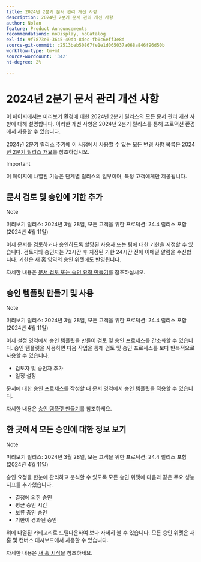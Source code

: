 ```yaml
---
title: 2024년 2분기 문서 관리 개선 사항
description: 2024년 2분기 문서 관리 개선 사항
author: Nolan
feature: Product Announcements
recommendations: noDisplay, noCatalog
exl-id: 9f7873e0-3645-49db-8dec-fb0c6eff3e8d
source-git-commit: c2513beb50867fe1e1d065037a068a846f96d50b
workflow-type: tm+mt
source-wordcount: '342'
ht-degree: 2%

---
```


# 2024년 2분기 문서 관리 개선 사항

이 페이지에서는 미리보기 환경에 대한 2024년 2분기 릴리스의 모든 문서 관리 개선 사항에 대해 설명합니다. 이러한 개선 사항은 2024년 2분기 릴리스를 통해 프로덕션 환경에서 사용할 수 있습니다.

2024년 2분기 릴리스 주기에 이 시점에서 사용할 수 있는 모든 변경 사항 목록은 [2024년 2분기 릴리스 개요](/help/quicksilver/product-announcements/product-releases/24-q2-release-activity/24-q2-release-overview.md)를 참조하십시오.

>[!IMPORTANT]
>
>이 페이지에 나열된 기능은 단계별 릴리스의 일부이며, 특정 고객에게만 제공됩니다.

## 문서 검토 및 승인에 기한 추가

>[!NOTE]
>
>미리보기 릴리스: 2024년 3월 28일, 모든 고객을 위한 프로덕션: 24.4 릴리스 포함(2024년 4월 11일)

이제 문서를 검토하거나 승인하도록 할당된 사용자 또는 팀에 대한 기한을 지정할 수 있습니다. 검토자와 승인자는 72시간 후 지정된 기한 24시간 전에 이메일 알림을 수신합니다. 기한은 새 홈 영역의 승인 위젯에도 반영됩니다.

자세한 내용은 [문서 검토 또는 승인 요청 만들기](/help/quicksilver/review-and-approve-work/document-reviews-and-approvals/manage-document-approvals/create-a-document-approval.md)를 참조하십시오.

## 승인 템플릿 만들기 및 사용

>[!NOTE]
>
>미리보기 릴리스: 2024년 3월 28일, 모든 고객을 위한 프로덕션: 24.4 릴리스 포함(2024년 4월 11일)

이제 설정 영역에서 승인 템플릿을 만들어 검토 및 승인 프로세스를 간소화할 수 있습니다. 승인 템플릿을 사용하면 다음 작업을 통해 검토 및 승인 프로세스를 보다 반복적으로 사용할 수 있습니다.

* 검토자 및 승인자 추가
* 일정 설정

문서에 대한 승인 프로세스를 작성할 때 문서 영역에서 승인 템플릿을 적용할 수 있습니다.

자세한 내용은 [승인 템플릿 만들기](/help/quicksilver/review-and-approve-work/document-reviews-and-approvals/manage-document-approvals/create-approval-template.md)를 참조하세요.

## 한 곳에서 모든 승인에 대한 정보 보기

>[!NOTE]
>
>미리보기 릴리스: 2024년 3월 28일, 모든 고객을 위한 프로덕션: 24.4 릴리스 포함(2024년 4월 11일)

승인 요청을 한눈에 관리하고 분석할 수 있도록 모든 승인 위젯에 다음과 같은 주요 성능 지표를 추가했습니다.

* 결정에 의한 승인
* 평균 승인 시간
* 보류 중인 승인
* 기한이 경과된 승인

위에 나열된 카테고리로 드릴다운하여 보다 자세히 볼 수 있습니다. 모든 승인 위젯은 새 홈 및 캔버스 대시보드에서 사용할 수 있습니다.

자세한 내용은 [새 홈 시작](/help/quicksilver/workfront-basics/using-home/new-home/get-started-with-new-home.md)을 참조하세요.
